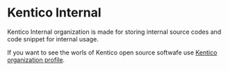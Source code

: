 # Kentico Internal

Kentico Internal organization is made for storing internal source codes and code snippet for internal usage.

If you want to see the worls of Kentico open source softwafe use [Kentico organization profile](https://github.com/Kentico/Home).
